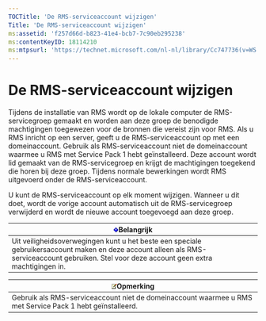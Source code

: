 ```yaml
---
TOCTitle: 'De RMS-serviceaccount wijzigen'
Title: 'De RMS-serviceaccount wijzigen'
ms:assetid: 'f257d66d-b823-41e4-bcb7-7c90eb295238'
ms:contentKeyID: 18114210
ms:mtpsurl: 'https://technet.microsoft.com/nl-nl/library/Cc747736(v=WS.10)'
---
```


De RMS-serviceaccount wijzigen
==============================

Tijdens de installatie van RMS wordt op de lokale computer de RMS-servicegroep gemaakt en worden aan deze groep de benodigde machtigingen toegewezen voor de bronnen die vereist zijn voor RMS. Als u RMS inricht op een server, geeft u de RMS-serviceaccount op met een domeinaccount. Gebruik als RMS-serviceaccount niet de domeinaccount waarmee u RMS met Service Pack 1 hebt geïnstalleerd. Deze account wordt lid gemaakt van de RMS-servicegroep en krijgt de machtigingen toegekend die horen bij deze groep. Tijdens normale bewerkingen wordt RMS uitgevoerd onder de RMS-serviceaccount.

U kunt de RMS-serviceaccount op elk moment wijzigen. Wanneer u dit doet, wordt de vorige account automatisch uit de RMS-servicegroep verwijderd en wordt de nieuwe account toegevoegd aan deze groep.

| ![](/security-updates/images/Cc747736.Important(WS.10).gif)Belangrijk                                                                                                              |
|-----------------------------------------------------------------------------------------------------------------------------------------------------------------------------------------------|
| Uit veiligheidsoverwegingen kunt u het beste een speciale gebruikersaccount maken en deze account alleen als RMS-serviceaccount gebruiken. Stel voor deze account geen extra machtigingen in. |

| ![](/security-updates/images/Cc747736.note(WS.10).gif)Opmerking                                |
|-----------------------------------------------------------------------------------------------------------|
| Gebruik als RMS-serviceaccount niet de domeinaccount waarmee u RMS met Service Pack 1 hebt geïnstalleerd. |
